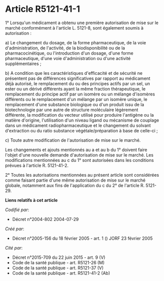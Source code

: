 # Article R5121-41-1

1° Lorsqu'un médicament a obtenu une première autorisation de mise sur le marché conformément à l'article L. 5121-8, sont
également soumis à autorisation :

a) Le changement du dosage, de la forme pharmaceutique, de la voie d'administration, de l'activité, de la biodisponibilité ou
de la pharmacocinétique, ou l'introduction d'un dosage, d'une forme pharmaceutique, d'une voie d'administration ou d'une
activité supplémentaires ;

b) A condition que les caractéristiques d'efficacité et de sécurité ne présentent pas de différences significatives par
rapport au médicament déjà autorisé, le remplacement du ou des principes actifs par un sel, un ester ou un dérivé différents
ayant la même fraction thérapeutique, le remplacement du principe actif par un isomère ou un mélange d'isomères différents ou
le remplacement d'un mélange par un isomère unique, le remplacement d'une substance biologique ou d'un produit issu de la
biotechnologie par une autre de structure moléculaire légèrement différente, la modification du vecteur utilisé pour produire
l'antigène ou la matière d'origine, l'utilisation d'un niveau ligand ou mécanisme de couplage dans un médicament
radiopharmaceutique et le changement du solvant d'extraction ou du ratio substance végétale/préparation à base de celle-ci ;

c) Toute autre modification de l'autorisation de mise sur le marché.

Les changements et ajouts mentionnés au a et au b du 1° doivent faire l'objet d'une nouvelle demande d'autorisation de mise
sur le marché. Les modifications mentionnées au c du 1° sont autorisées dans les conditions prévues à l'article R. 5121-41-2.

2° Toutes les autorisations mentionnées au présent article sont considérées comme faisant partie d'une même autorisation de
mise sur le marché globale, notamment aux fins de l'application du c du 2° de l'article R. 5121-29.

**Liens relatifs à cet article**

_Codifié par_:

  - Décret n°2004-802 2004-07-29

_Créé par_:

  - Décret n°2005-156 du 18 février 2005 - art. 1 () JORF 23 février 2005

_Cité par_:

  - Décret n°2015-709 du 22 juin 2015 - art. 9 (V)
  - Code de la santé publique - art. R5121-26 (M)
  - Code de la santé publique - art. R5121-37 (V)
  - Code de la santé publique - art. R5121-41-2 (Ab)
